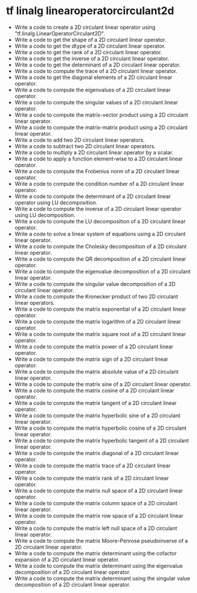 # tf linalg linearoperatorcirculant2d

- Write a code to create a 2D circulant linear operator using "tf.linalg.LinearOperatorCirculant2D".
- Write a code to get the shape of a 2D circulant linear operator.
- Write a code to get the dtype of a 2D circulant linear operator.
- Write a code to get the rank of a 2D circulant linear operator.
- Write a code to get the inverse of a 2D circulant linear operator.
- Write a code to get the determinant of a 2D circulant linear operator.
- Write a code to compute the trace of a 2D circulant linear operator.
- Write a code to get the diagonal elements of a 2D circulant linear operator.
- Write a code to compute the eigenvalues of a 2D circulant linear operator.
- Write a code to compute the singular values of a 2D circulant linear operator.
- Write a code to compute the matrix-vector product using a 2D circulant linear operator.
- Write a code to compute the matrix-matrix product using a 2D circulant linear operator.
- Write a code to add two 2D circulant linear operators.
- Write a code to subtract two 2D circulant linear operators.
- Write a code to multiply a 2D circulant linear operator by a scalar.
- Write a code to apply a function element-wise to a 2D circulant linear operator.
- Write a code to compute the Frobenius norm of a 2D circulant linear operator.
- Write a code to compute the condition number of a 2D circulant linear operator.
- Write a code to compute the determinant of a 2D circulant linear operator using LU decomposition.
- Write a code to compute the inverse of a 2D circulant linear operator using LU decomposition.
- Write a code to compute the LU decomposition of a 2D circulant linear operator.
- Write a code to solve a linear system of equations using a 2D circulant linear operator.
- Write a code to compute the Cholesky decomposition of a 2D circulant linear operator.
- Write a code to compute the QR decomposition of a 2D circulant linear operator.
- Write a code to compute the eigenvalue decomposition of a 2D circulant linear operator.
- Write a code to compute the singular value decomposition of a 2D circulant linear operator.
- Write a code to compute the Kronecker product of two 2D circulant linear operators.
- Write a code to compute the matrix exponential of a 2D circulant linear operator.
- Write a code to compute the matrix logarithm of a 2D circulant linear operator.
- Write a code to compute the matrix square root of a 2D circulant linear operator.
- Write a code to compute the matrix power of a 2D circulant linear operator.
- Write a code to compute the matrix sign of a 2D circulant linear operator.
- Write a code to compute the matrix absolute value of a 2D circulant linear operator.
- Write a code to compute the matrix sine of a 2D circulant linear operator.
- Write a code to compute the matrix cosine of a 2D circulant linear operator.
- Write a code to compute the matrix tangent of a 2D circulant linear operator.
- Write a code to compute the matrix hyperbolic sine of a 2D circulant linear operator.
- Write a code to compute the matrix hyperbolic cosine of a 2D circulant linear operator.
- Write a code to compute the matrix hyperbolic tangent of a 2D circulant linear operator.
- Write a code to compute the matrix diagonal of a 2D circulant linear operator.
- Write a code to compute the matrix trace of a 2D circulant linear operator.
- Write a code to compute the matrix rank of a 2D circulant linear operator.
- Write a code to compute the matrix null space of a 2D circulant linear operator.
- Write a code to compute the matrix column space of a 2D circulant linear operator.
- Write a code to compute the matrix row space of a 2D circulant linear operator.
- Write a code to compute the matrix left null space of a 2D circulant linear operator.
- Write a code to compute the matrix Moore-Penrose pseudoinverse of a 2D circulant linear operator.
- Write a code to compute the matrix determinant using the cofactor expansion of a 2D circulant linear operator.
- Write a code to compute the matrix determinant using the eigenvalue decomposition of a 2D circulant linear operator.
- Write a code to compute the matrix determinant using the singular value decomposition of a 2D circulant linear operator.